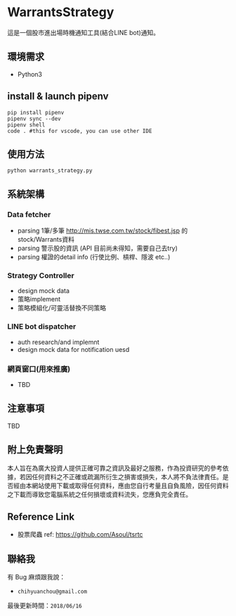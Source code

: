 # WarrantsStrategy

這是一個股市進出場時機通知工具(結合LINE bot)通知。

## 環境需求

-  Python3

## install & launch pipenv

```
pip install pipenv
pipenv sync --dev 
pipenv shell
code . #this for vscode, you can use other IDE
```

## 使用方法

```
python warrants_strategy.py
```

## 系統架構

### Data fetcher
- parsing 1筆/多筆 http://mis.twse.com.tw/stock/fibest.jsp 的stock/Warrants資料
- parsing 警示股的資訊 (API 目前尚未得知，需要自己去try)
- parsing 權證的detail info (行使比例、槓桿、隱波 etc..)
### Strategy Controller
- design mock data
- 策略implement
- 策略模組化/可靈活替換不同策略
### LINE bot dispatcher
- auth research/and implemnt
- design mock data for notification uesd

### 網頁窗口(用來推廣)
- TBD

## 注意事項

TBD

## 附上免責聲明

本人旨在為廣大投資人提供正確可靠之資訊及最好之服務，作為投資研究的參考依據，若因任何資料之不正確或疏漏所衍生之損害或損失，本人將不負法律責任。是否經由本網站使用下載或取得任何資料，應由您自行考量且自負風險，因任何資料之下載而導致您電腦系統之任何損壞或資料流失，您應負完全責任。

## Reference Link
- 股票爬蟲 ref: https://github.com/Asoul/tsrtc

## 聯絡我

有 Bug 麻煩跟我說：

- `chihyuanchou@gmail.com`

最後更新時間：`2018/06/16`
